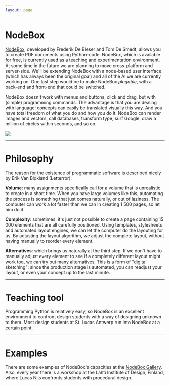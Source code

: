 ```yaml
---
layout: page
---
```

<h1>NodeBox</h1>

<p><a href="http://nodebox.net">NodeBox</a>, developed by Frederik De Bleser and Tom De Smedt, allows you to create PDF documents using Python-code. NodeBox, which is available for free, is currently used as a teaching and experimentation environment. At some time in the future we are planning to move cross-platform and server-side. We'll be extending NodeBox with a node-based user interface (which has always been the original goal) and all of the AI we are currently working on. One last step would be to make NodeBox <em>plugable</em>, with a back-end and front-end that could be switched.</p>

<p>NodeBox doesn't work with menus and buttons, click and drag, but with (simple) programming commands. The advantage is that you are dealing with language: concepts can easily be translated visually this way. And you have total freedom of what you do and how you do it. NodeBox can render images and vectors, call databases, transform type, surf Google, draw a million of circles within seconds, and so on.</p>

<p><img src="http://nodebox.net/code/data/media/features-example.jpg" /></p>

<hr />

<h1>Philosophy</h1>

<p>The reason for the existence of programmatic software is described nicely by Erik Van Blokland (Letterror):</p>

<p><strong>Volume</strong>: many assignments specifically call for a volume that is unrealistic to create in a short time. When you have large volumes like this, automating the process is something that just comes naturally, or out of laziness. The computer can work a lot faster than we can in creating 1 500 pages, so let him do it.</p>

<p><strong>Complexity</strong>: sometimes, it's just not possible to create a page containing 15 000 elements that are all carefully positioned. Using templates, stylesheets and automated layout engines, we can let the computer do the layouting for us. By adjusting the layout algorithm, we adjust the complete layout, without having manually to reorder every element.</p>

<p><strong>Alternatives</strong>: which brings us naturally at the third step. If we don't have to manually adjust every element to see if a completely different layout might work too, we can try out many alternatives. This is a form of "digital sketching": since the production stage is automated, you can readjust your layout, or even your concept up to the last minute.</p>

<hr />

<h1>Teaching tool</h1>

<p>Programming Python is relatively easy, so NodeBox is an excellent environment to confront design students with a way of designing unknown to them. Most design students at St. Lucas Antwerp run into NodeBox at a certain point.</p>

<hr />

<h1>Examples</h1>

<p>There are some examples of NodeBox's capacities at the <a href="http://nodebox.net/code/index.php/Gallery">NodeBox Gallery</a>. Also, every year there is a workshop at the Lahti Institute of Design, Finland, where Lucas Nijs confronts students with procedural design.</p>
